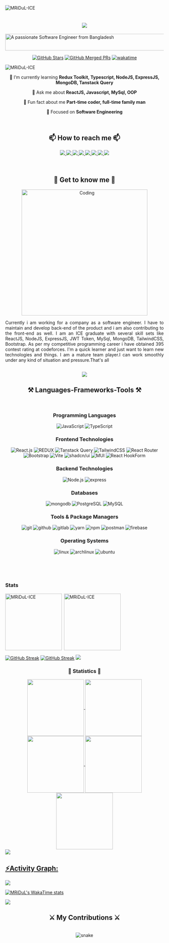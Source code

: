 <img src="https://i.ibb.co.com/pZ4zsGv/Black-Yellow-Geometric-Design-Expert-Linked-In-Banner.png" alt="MRiDuL-ICE" />
<h1 align="center">
    <img src="https://readme-typing-svg.herokuapp.com/?font=Lobster&size=35&center=true&vCenter=true&width=500&height=70&duration=4000&lines=Hi+There!+👋;+I'm+Md.+Abdul+Wahab!;&color=6A0DAD"/>
</h1>

<img src="https://i.ibb.co.com/fSMvM5j/cooltext472686622988388.png" width="3390" height="53" alt="A passionate Software Engineer from Bangladesh " />
<br>
<div align="center">

[![GitHub Stars](https://img.shields.io/github/stars/MRiDuL-ICE?style=flat-square&logo=github)](https://github.com/MRiDuL-ICE?tab=repositories&sort=stargazers)
[![GitHub Merged PRs](https://img.shields.io/github/issues-pr-closed/MRiDuL-ICE/MRiDuL-ICE?style=flat-square&logo=github&color=purple)](https://github.com/MRiDuL-ICE/MRiDuL-ICE/pulls?q=is%3Apr+is%3Amerged)
[![wakatime](https://wakatime.com/badge/user/20b773ae-1309-4d38-bf94-072d3c7b04da.svg)](https://wakatime.com/@20b773ae-1309-4d38-bf94-072d3c7b04da)
</div>
<p align="left"> <img src="https://komarev.com/ghpvc/?username=MRiDuL-ICE&label=Profile%20views&color=0e75b6&style=flat" alt="MRiDuL-ICE" /> </p>
<div align="center">

 
 🌱 I’m currently learning **Redux Toolkit, Typescript, NodeJS, ExpressJS, MongoDB, Tanstack Query**

💬 Ask me about **ReactJS, Javascript, MySql, OOP**


💭 Fun fact about me **Part-time coder, full-time family man**

🎯 Focused on **Software Engineering**

 </div>
 <br>
<h2 align="center">📫 How to reach me 📫 </h2> 
<div align="center"> 
  <a href="mailto:abdulwahab22400@gmail.com">
    <img src="https://img.shields.io/badge/Gmail-333333?style=for-the-badge&logo=gmail&logoColor=red" />
  </a>
  <a href="https://www.linkedin.com/in/wahabmridul-ice/" target="_blank">
    <img src="https://img.shields.io/badge/LinkedIn-0077B5?style=for-the-badge&logo=linkedin&logoColor=white" />
  </a>
  <a href="https://portfoliomridul.netlify.app" target="_blank">
     <img src="https://img.shields.io/badge/Portfolio-FF5722?style=for-the-badge&logo=todoist&logoColor=white" /> 
  </a>
  <a href="https://github.com/MRiDuL-ICE" target="_blank">
    <img src="https://img.shields.io/badge/GitHub-333333?style=for-the-badge&logo=github&logoColor=white" />
  </a>
  <a href="https://www.facebook.com/wahabmridul" target="_blank">
    <img src="https://img.shields.io/badge/Facebook-1877F2?style=for-the-badge&logo=facebook&logoColor=white" />
  </a>
  <a href="https://dev.to/md_abdul_wahab" target="_blank">
    <img src="https://img.shields.io/badge/Dev.to-0A0A0A?style=for-the-badge&logo=dev.to&logoColor=white" />
  </a>
  <a href="https://codeforces.com/profile/abdul_wahab_mridul" target="_blank">
    <img src="https://img.shields.io/badge/Codeforces-00A1DB?style=for-the-badge&logo=codeforces&logoColor=white" />
  </a>
  <a href="https://leetcode.com/u/MRiDuL-ICE/" target="_blank">
    <img src="https://img.shields.io/badge/Leetcode-202830?style=for-the-badge&logo=leetcode&logoColor=FFA116" />
  </a>
</div>
<br>
<br>

<h2 align="center">🤝 Get to know me 🤝</h2>
<p align="center">
  <img alt="Coding" width="400" src="https://gomycode.com/eg/wp-content/uploads/sites/28/2023/11/1_yw0TnheAGN-LPneDaTlaxw.gif">
</p>
<p align="justify">Currently i am working for a company as a software engineer. I have to maintain and develop back-end of
the product and i am also contributing to the front-end as well. I am an ICE graduate with several skill sets like ReactJS, NodeJS, ExpressJS, JWT Token, MySql, MongoDB, TailwindCSS, Bootstrap. As per my competitive programming career i have obtained 395 contest rating at codeforces. I'm a quick learner and just want to learn new technologies and things. I am a mature team player.I can work smoothly under any kind of situation and pressure.That's all</p>
<h2 align="center"></h2>
<p align="center"> <a href="https://github.com/ryo-ma/github-profile-trophy"><img src="https://github-profile-trophy.vercel.app/?username=MRiDuL-ICE&theme=radical&&include_all_commits=true&count_private=true" /></a> </p>





<h2 align="center">⚒️ Languages-Frameworks-Tools ⚒️</h2>
<br/>

<div align="center">

### Programming Languages
![JavaScript](https://img.shields.io/badge/Javascript-F7DF1E?style=for-the-badge&logo=javascript&logoColor=black)
![TypeScript](https://img.shields.io/badge/Typescript-007ACC?style=for-the-badge&logo=typescript&logoColor=white)

### Frontend Technologies
![React.js](https://img.shields.io/badge/Reactjs-050A52?style=for-the-badge&logo=react&logoColor=blue)
![REDUX](https://img.shields.io/badge/REDUX%20ToolKit-764ABC?style=for-the-badge&logo=redux&logoColor=black)
![Tanstack Query](https://img.shields.io/badge/REACT%20query-FF4154?style=for-the-badge&logo=reactquery&logoColor=white)
![TailwindCSS](https://img.shields.io/badge/tailwind_css-38B2AC?style=for-the-badge&logo=tailwind-css&logoColor=white)
![React Router](https://img.shields.io/badge/react%20router-CA4245?style=for-the-badge&logo=reactrouter&logoColor=white)
<br/>
![Bootstrap](https://img.shields.io/badge/bootstrap-white?style=for-the-badge&logo=bootstrap&logoColor=563D7C)
![Vite](https://img.shields.io/badge/vite-646CFF?style=for-the-badge&logo=vite&logoColor=F16728)
![shadcn/ui](https://img.shields.io/badge/Shadcn/UI-black?style=for-the-badge&logo=shadcnui&logoColor=white)
![MUI](https://img.shields.io/badge/MetarialUI-050038?style=for-the-badge&logo=mui&logoColor=006AD3)
![React HookForm](https://img.shields.io/badge/react%20hookform-EC5990?style=for-the-badge&logo=reacthookform&logoColor=white)

### Backend Technologies
![Node.js](https://img.shields.io/badge/Nodejs-31303A?style=for-the-badge&logo=node.js&logoColor=green)
![express](https://img.shields.io/badge/Express.js-EEEEEE?style=for-the-badge&logo=express&logoColor=black)

### Databases
![mongodb](https://img.shields.io/badge/mongodb-001E2B?style=for-the-badge&logo=mongodb)
![PostgreSQL](https://img.shields.io/badge/postgresql-336791?style=for-the-badge&logo=postgresql&logoColor=fff)
![MySQL](https://img.shields.io/badge/mysql-005C84?style=for-the-badge&logo=mysql&logoColor=white)


### Tools & Package Managers
![git](https://img.shields.io/badge/Git-002244?style=for-the-badge&logo=git)
![github](https://img.shields.io/badge/Github-black?style=for-the-badge&logo=github)
![gitlab](https://img.shields.io/badge/Gitlab-173B3F?style=for-the-badge&logo=gitlab)
![yarn](https://img.shields.io/badge/Yarn-white?style=for-the-badge&logo=yarn)
![npm](https://img.shields.io/badge/npm-CB3837?style=for-the-badge&logo=npm)
![postman](https://img.shields.io/badge/Postman-19216C?style=for-the-badge&logo=postman)
![firebase](https://img.shields.io/badge/firebase-DD2C00?style=for-the-badge&logo=firebase&logoColor=black)

### Operating Systems
![linux](https://img.shields.io/badge/linux-black?style=for-the-badge&logo=linux)
![archlinux](https://img.shields.io/badge/Arch%20Linux-002244?style=for-the-badge&logo=archlinux)
![ubuntu](https://img.shields.io/badge/ubuntu-262626?style=for-the-badge&logo=ubuntu&logoColor=E95420)

</div>


<br><br><br>
<h3 align="left">Stats</h3>
<img  align="left" height="180em" src="https://github-readme-stats.vercel.app/api/top-langs/?username=MRiDuL-ICE&layout=compact&theme=yeblu" alt='MRiDuL-ICE' />

<p>&nbsp;<img align="center" height="180em" src="https://github-readme-stats.vercel.app/api?username=MRiDuL-ICE&show_icons=true&locale=en&theme=yeblu" alt="MRiDuL-ICE" /></p>

[![GitHub Streak](https://streak-stats.demolab.com?user=MRiDuL-ICE&theme=ambient-gradient&card_width=390&card_height=185&sideLabels=678EFF&currStreakLabel=3080EB&background=16%2C0A1E57%2C0F0D27&stroke=4632EB&ring=167FEB&fire=EB610F&border=EBEBEB)](https://git.io/streak-stats)
[![GitHub Streak](https://streak-stats.demolab.com?user=MRiDuL-ICE&theme=ambient-gradient&locale=bn&card_width=390&card_height=185&sideLabels=678EFF&currStreakLabel=3080EB&background=16%2C0F0D27%2C0A1E57&stroke=4632EB&ring=167FEB&fire=EB610F&border=EBEBEB&currStreakNum=EBD439)](https://git.io/streak-stats)
<img src="https://user-images.githubusercontent.com/73097560/115834477-dbab4500-a447-11eb-908a-139a6edaec5c.gif"><h3 align="center">📝 Statistics 📝</h3>
<div align="center">
<a href="https://github.com/MRiDuL-ICE">
<img align="center" src="http://github-profile-summary-cards.vercel.app/api/cards/stats?username=MRiDuL-ICE&theme=algolia" height="180em" />
<img align="center" src="http://github-profile-summary-cards.vercel.app/api/cards/most-commit-language?username=MRiDuL-ICE&theme=algolia" height="180em" />
<img align="center" src="http://github-profile-summary-cards.vercel.app/api/cards/repos-per-language?username=MRiDuL-ICE&theme=algolia" height="180em" />
<img align="center" src="http://github-profile-summary-cards.vercel.app/api/cards/productive-time?username=MRiDuL-ICE&theme=2077" height="180em" />
<img align="center" src="http://github-profile-summary-cards.vercel.app/api/cards/profile-details?username=MRiDuL-ICE&theme=2077" height="180em" />
</div>
<img src="https://user-images.githubusercontent.com/73097560/115834477-dbab4500-a447-11eb-908a-139a6edaec5c.gif"><h2 align="left">⚡Activity Graph:</h2>
<img align="center" src="https://github-readme-activity-graph.vercel.app/graph?username=MRiDuL-ICE&theme=react-dark&area=true"/>

[![MRiDuL's WakaTime stats](https://github-readme-stats.vercel.app/api/wakatime?username=MRiDuL_ICE&show_icons=true&locale=en&theme=algolia)](https://github.com/anuraghazra/github-readme-stats)

<img src="https://raw.githubusercontent.com/Trilokia/Trilokia/379277808c61ef204768a61bbc5d25bc7798ccf1/bottom_header.svg" />

<div align="center">
  <h2>⚔️ My Contributions ⚔️</h2>
  <br>
  <div align="center">
  <img  src="https://github.com/MRiDuL-ICE/contribution-cal-snake/blob/master/animation/snake.gif"
       alt="snake" />
</div>
  <br/><br/><br/>
</div>



  

